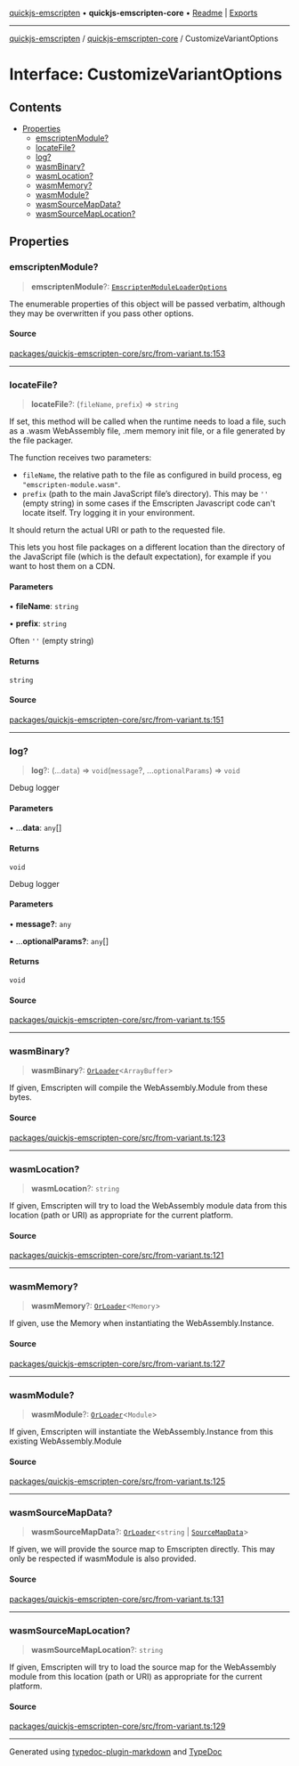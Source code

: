 [quickjs-emscripten](../../packages.md) • **quickjs-emscripten-core** • [Readme](../README.md) \| [Exports](../exports.md)

***

[quickjs-emscripten](../../packages.md) / [quickjs-emscripten-core](../exports.md) / CustomizeVariantOptions

# Interface: CustomizeVariantOptions

## Contents

- [Properties](CustomizeVariantOptions.md#properties)
  - [emscriptenModule?](CustomizeVariantOptions.md#emscriptenmodule)
  - [locateFile?](CustomizeVariantOptions.md#locatefile)
  - [log?](CustomizeVariantOptions.md#log)
  - [wasmBinary?](CustomizeVariantOptions.md#wasmbinary)
  - [wasmLocation?](CustomizeVariantOptions.md#wasmlocation)
  - [wasmMemory?](CustomizeVariantOptions.md#wasmmemory)
  - [wasmModule?](CustomizeVariantOptions.md#wasmmodule)
  - [wasmSourceMapData?](CustomizeVariantOptions.md#wasmsourcemapdata)
  - [wasmSourceMapLocation?](CustomizeVariantOptions.md#wasmsourcemaplocation)

## Properties

### emscriptenModule?

> **emscriptenModule**?: [`EmscriptenModuleLoaderOptions`](EmscriptenModuleLoaderOptions.md)

The enumerable properties of this object will be passed verbatim, although they may be overwritten if you pass other options.

#### Source

[packages/quickjs-emscripten-core/src/from-variant.ts:153](https://github.com/justjake/quickjs-emscripten/blob/main/packages/quickjs-emscripten-core/src/from-variant.ts#L153)

***

### locateFile?

> **locateFile**?: (`fileName`, `prefix`) => `string`

If set, this method will be called when the runtime needs to load a file,
such as a .wasm WebAssembly file, .mem memory init file, or a file
generated by the file packager.

The function receives two parameters:

- `fileName`, the relative path to the file as configured in build
process, eg `"emscripten-module.wasm"`.
- `prefix` (path to the main JavaScript file’s directory). This may be `''`
(empty string) in some cases if the Emscripten Javascript code can't locate
itself. Try logging it in your environment.

It should return the actual URI or path to the requested file.

This lets you host file packages on a different location than the directory
of the JavaScript file (which is the default expectation), for example if
you want to host them on a CDN.

#### Parameters

• **fileName**: `string`

• **prefix**: `string`

Often `''` (empty string)

#### Returns

`string`

#### Source

[packages/quickjs-emscripten-core/src/from-variant.ts:151](https://github.com/justjake/quickjs-emscripten/blob/main/packages/quickjs-emscripten-core/src/from-variant.ts#L151)

***

### log?

> **log**?: (...`data`) => `void`(`message`?, ...`optionalParams`) => `void`

Debug logger

#### Parameters

• ...**data**: `any`[]

#### Returns

`void`

Debug logger

#### Parameters

• **message?**: `any`

• ...**optionalParams?**: `any`[]

#### Returns

`void`

#### Source

[packages/quickjs-emscripten-core/src/from-variant.ts:155](https://github.com/justjake/quickjs-emscripten/blob/main/packages/quickjs-emscripten-core/src/from-variant.ts#L155)

***

### wasmBinary?

> **wasmBinary**?: [`OrLoader`](../exports.md#orloadert)\<`ArrayBuffer`\>

If given, Emscripten will compile the WebAssembly.Module from these bytes.

#### Source

[packages/quickjs-emscripten-core/src/from-variant.ts:123](https://github.com/justjake/quickjs-emscripten/blob/main/packages/quickjs-emscripten-core/src/from-variant.ts#L123)

***

### wasmLocation?

> **wasmLocation**?: `string`

If given, Emscripten will try to load the WebAssembly module data from this location (path or URI) as appropriate for the current platform.

#### Source

[packages/quickjs-emscripten-core/src/from-variant.ts:121](https://github.com/justjake/quickjs-emscripten/blob/main/packages/quickjs-emscripten-core/src/from-variant.ts#L121)

***

### wasmMemory?

> **wasmMemory**?: [`OrLoader`](../exports.md#orloadert)\<`Memory`\>

If given, use the Memory when instantiating the WebAssembly.Instance.

#### Source

[packages/quickjs-emscripten-core/src/from-variant.ts:127](https://github.com/justjake/quickjs-emscripten/blob/main/packages/quickjs-emscripten-core/src/from-variant.ts#L127)

***

### wasmModule?

> **wasmModule**?: [`OrLoader`](../exports.md#orloadert)\<`Module`\>

If given, Emscripten will instantiate the WebAssembly.Instance from this existing WebAssembly.Module

#### Source

[packages/quickjs-emscripten-core/src/from-variant.ts:125](https://github.com/justjake/quickjs-emscripten/blob/main/packages/quickjs-emscripten-core/src/from-variant.ts#L125)

***

### wasmSourceMapData?

> **wasmSourceMapData**?: [`OrLoader`](../exports.md#orloadert)\<`string` \| [`SourceMapData`](SourceMapData.md)\>

If given, we will provide the source map to Emscripten directly. This may only be respected if wasmModule is also provided.

#### Source

[packages/quickjs-emscripten-core/src/from-variant.ts:131](https://github.com/justjake/quickjs-emscripten/blob/main/packages/quickjs-emscripten-core/src/from-variant.ts#L131)

***

### wasmSourceMapLocation?

> **wasmSourceMapLocation**?: `string`

If given, Emscripten will try to load the source map for the WebAssembly module from this location (path or URI) as appropriate for the current platform.

#### Source

[packages/quickjs-emscripten-core/src/from-variant.ts:129](https://github.com/justjake/quickjs-emscripten/blob/main/packages/quickjs-emscripten-core/src/from-variant.ts#L129)

***

Generated using [typedoc-plugin-markdown](https://www.npmjs.com/package/typedoc-plugin-markdown) and [TypeDoc](https://typedoc.org/)
